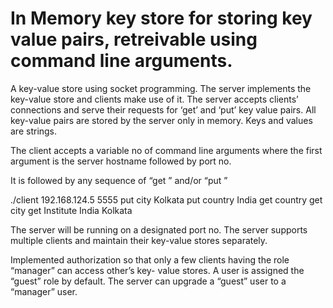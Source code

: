# In Memory key store for storing key value pairs, retreivable using command line arguments.

A key-value store using socket programming. The server implements the key-value store and
clients make use of it. The server accepts clients’ connections and serve their requests for ‘get’ and
‘put’ key value pairs. All key-value pairs are stored by the server only in memory. Keys and values
are strings.  

The client accepts a variable no of command line arguments where the first argument is the server
hostname followed by port no.  

It is followed by any sequence of “get <key>” and/or “put <key> <value>”
  
./client 192.168.124.5 5555 put city Kolkata put country India get country get city get Institute
India
Kolkata
<blank>
  
  
The server will be running on a designated port no. The server supports multiple clients and
maintain their key-value stores separately.

  
Implemented authorization so that only a few clients having the role “manager” can access other’s key-
value stores. A user is assigned the “guest” role by default. The server can upgrade a “guest” user to a
“manager” user.


